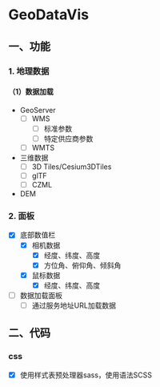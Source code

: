 # GeoDataVis


## 一、功能

### 1. 地理数据

#### （1）数据加载

- GeoServer
  - [ ] WMS
    - [ ] 标准参数
    - [ ] 特定供应商参数
  - [ ] WMTS

- 三维数据
  - [ ] 3D Tiles/Cesium3DTiles
  - [ ] glTF
  - [ ] CZML

- DEM



### 2. 面板

- [x] 底部数值栏
  - [x] 相机数据
    - [x] 经度、纬度、高度
    - [x] 方位角、俯仰角、倾斜角
  - [X] 鼠标数据
    - [X] 经度、纬度、高度

- [ ] 数据加载面板
  - [ ] 通过服务地址URL加载数据

## 二、代码

### css

- [x] 使用样式表预处理器sass，使用语法SCSS